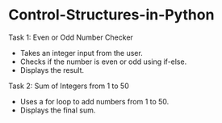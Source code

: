 # Control-Structures-in-Python
Task 1: Even or Odd Number Checker
- Takes an integer input from the user.
- Checks if the number is even or odd using if-else.
- Displays the result.

Task 2: Sum of Integers from 1 to 50
- Uses a for loop to add numbers from 1 to 50.
- Displays the final sum.
